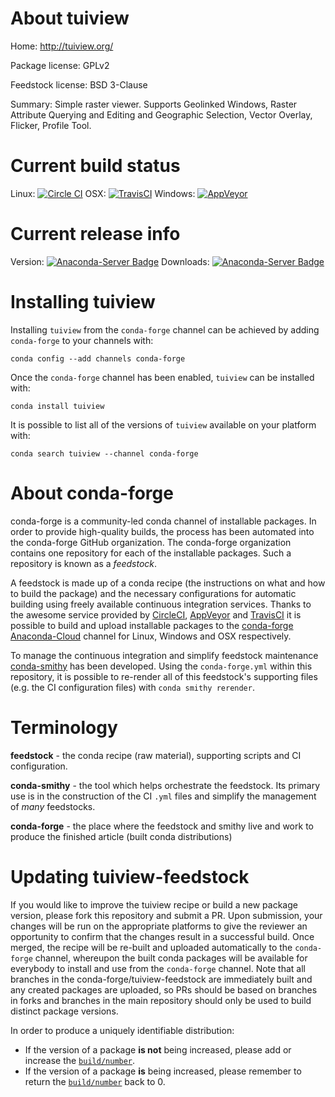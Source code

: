 About tuiview
=============

Home: http://tuiview.org/

Package license: GPLv2

Feedstock license: BSD 3-Clause

Summary: Simple raster viewer. Supports Geolinked Windows, Raster Attribute Querying and Editing and Geographic Selection, Vector Overlay, Flicker, Profile Tool.



Current build status
====================

Linux: [![Circle CI](https://circleci.com/gh/conda-forge/tuiview-feedstock.svg?style=shield)](https://circleci.com/gh/conda-forge/tuiview-feedstock)
OSX: [![TravisCI](https://travis-ci.org/conda-forge/tuiview-feedstock.svg?branch=master)](https://travis-ci.org/conda-forge/tuiview-feedstock)
Windows: [![AppVeyor](https://ci.appveyor.com/api/projects/status/github/conda-forge/tuiview-feedstock?svg=True)](https://ci.appveyor.com/project/conda-forge/tuiview-feedstock/branch/master)

Current release info
====================
Version: [![Anaconda-Server Badge](https://anaconda.org/conda-forge/tuiview/badges/version.svg)](https://anaconda.org/conda-forge/tuiview)
Downloads: [![Anaconda-Server Badge](https://anaconda.org/conda-forge/tuiview/badges/downloads.svg)](https://anaconda.org/conda-forge/tuiview)

Installing tuiview
==================

Installing `tuiview` from the `conda-forge` channel can be achieved by adding `conda-forge` to your channels with:

```
conda config --add channels conda-forge
```

Once the `conda-forge` channel has been enabled, `tuiview` can be installed with:

```
conda install tuiview
```

It is possible to list all of the versions of `tuiview` available on your platform with:

```
conda search tuiview --channel conda-forge
```


About conda-forge
=================

conda-forge is a community-led conda channel of installable packages.
In order to provide high-quality builds, the process has been automated into the
conda-forge GitHub organization. The conda-forge organization contains one repository
for each of the installable packages. Such a repository is known as a *feedstock*.

A feedstock is made up of a conda recipe (the instructions on what and how to build
the package) and the necessary configurations for automatic building using freely
available continuous integration services. Thanks to the awesome service provided by
[CircleCI](https://circleci.com/), [AppVeyor](http://www.appveyor.com/)
and [TravisCI](https://travis-ci.org/) it is possible to build and upload installable
packages to the [conda-forge](https://anaconda.org/conda-forge)
[Anaconda-Cloud](http://docs.anaconda.org/) channel for Linux, Windows and OSX respectively.

To manage the continuous integration and simplify feedstock maintenance
[conda-smithy](http://github.com/conda-forge/conda-smithy) has been developed.
Using the ``conda-forge.yml`` within this repository, it is possible to re-render all of
this feedstock's supporting files (e.g. the CI configuration files) with ``conda smithy rerender``.


Terminology
===========

**feedstock** - the conda recipe (raw material), supporting scripts and CI configuration.

**conda-smithy** - the tool which helps orchestrate the feedstock.
                   Its primary use is in the construction of the CI ``.yml`` files
                   and simplify the management of *many* feedstocks.

**conda-forge** - the place where the feedstock and smithy live and work to
                  produce the finished article (built conda distributions)


Updating tuiview-feedstock
==========================

If you would like to improve the tuiview recipe or build a new
package version, please fork this repository and submit a PR. Upon submission,
your changes will be run on the appropriate platforms to give the reviewer an
opportunity to confirm that the changes result in a successful build. Once
merged, the recipe will be re-built and uploaded automatically to the
`conda-forge` channel, whereupon the built conda packages will be available for
everybody to install and use from the `conda-forge` channel.
Note that all branches in the conda-forge/tuiview-feedstock are
immediately built and any created packages are uploaded, so PRs should be based
on branches in forks and branches in the main repository should only be used to
build distinct package versions.

In order to produce a uniquely identifiable distribution:
 * If the version of a package **is not** being increased, please add or increase
   the [``build/number``](http://conda.pydata.org/docs/building/meta-yaml.html#build-number-and-string).
 * If the version of a package **is** being increased, please remember to return
   the [``build/number``](http://conda.pydata.org/docs/building/meta-yaml.html#build-number-and-string)
   back to 0.
